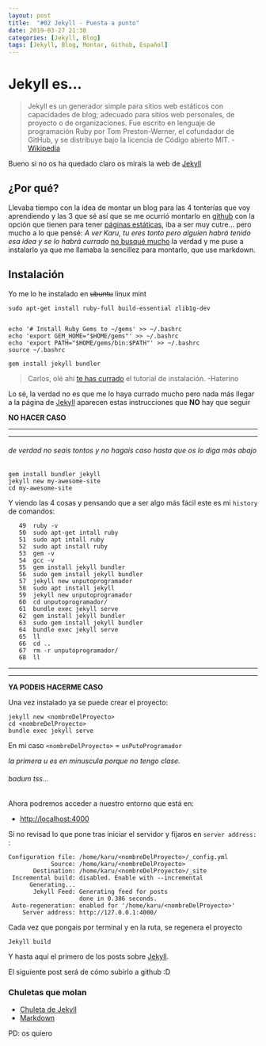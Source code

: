 ```yaml
---
layout: post
title:  "#02 Jekyll - Puesta a punto"
date: 2019-03-27 21:30
categories: [Jekyll, Blog]
tags: [Jekyll, Blog, Montar, Github, Español]
---
```


# Jekyll es...
> Jekyll es un generador simple para sitios web estáticos con capacidades de blog; adecuado para sitios web personales, de proyecto o de organizaciones. Fue escrito en lenguaje de programación Ruby por Tom Preston-Werner, el cofundador de GitHub, y se distribuye bajo la licencia de Código abierto MIT. - [Wikipedia](https://es.wikipedia.org/wiki/Jekyll_(computaci%C3%B3n))

Bueno si no os ha quedado claro os miraís la web de [Jekyll](https://jekyllrb.com/)
## ¿Por qué?
Llevaba tiempo con la idea de montar un blog para las 4 tonterías que voy aprendiendo y las 3 que sé así que se me ocurrió montarlo en [github](https://github.com) con la opción que tienen para tener [páginas estáticas](https://pages.github.com/), iba a ser muy cutre... pero mucho a lo que pensé: _A ver Karu, tu eres tonto pero alguien habrá tenido esa idea y se lo habrá currado_ [no busqué mucho](https://lmddgtfy.net/?q=create%20github%20blog) la verdad y me puse a instalarlo ya que me llamaba la sencillez para montarlo, que use markdown.

## Instalación
Yo me lo he instalado en ~~ubuntu~~ linux mint
```shell
sudo apt-get install ruby-full build-essential zlib1g-dev


echo '# Install Ruby Gems to ~/gems' >> ~/.bashrc
echo 'export GEM_HOME="$HOME/gems"' >> ~/.bashrc
echo 'export PATH="$HOME/gems/bin:$PATH"' >> ~/.bashrc
source ~/.bashrc

gem install jekyll bundler
```
> Carlos, olé ahí [te has currado](https://jekyllrb.com/docs/installation/ubuntu/) el tutorial de instalación. -Haterino

Lo sé, la verdad no es que me lo haya currado mucho pero nada más llegar a la página de [Jekyll](https://jekyllrb.com/) aparecen estas instrucciones que  **NO**  hay que seguir


**NO HACER CASO**

***
***
###### de verdad no seais tontos y no hagaís caso hasta que os lo diga más abajo

```shell
gem install bundler jekyll
jekyll new my-awesome-site
cd my-awesome-site
```

Y viendo las 4 cosas y pensando que a ser algo más fácil este es mi `history` de comandos:

```
   49  ruby -v
   50  sudo apt-get intall ruby
   51  sudo apt intall ruby
   52  sudo apt install ruby
   53  gem -v
   54  gcc -v
   55  gem install jekyll bundler
   56  sudo gem install jekyll bundler
   57  jekyll new unputoprogramador
   58  sudo apt install jekyll
   59  jekyll new unputoprogramador
   60  cd unputoprogramador/
   61  bundle exec jekyll serve
   62  gem install jekyll bundler
   63  sudo gem install jekyll bundler
   64  bundle exec jekyll serve
   65  ll
   66  cd ..
   67  rm -r unputoprogramador/
   68  ll

```

***
***
**YA PODEIS HACERME CASO**

Una vez instalado ya se puede crear el proyecto:
```
jekyll new <nombreDelProyecto>
cd <nombreDelProyecto>
bundle exec jekyll serve
```
En mi caso `<nombreDelProyecto>` = `unPutoProgramador` 

_la primera u es en minuscula porque no tengo clase._ 

###### badum tss...


Ahora podremos acceder a nuestro entorno que está en:
- [http://localhost:4000](http://localhost:4000)

Si no revisad lo que pone tras iniciar el servidor y fijaros en `server address:` :
```shell
Configuration file: /home/karu/<nombreDelProyecto>/_config.yml
            Source: /home/karu/<nombreDelProyecto>
       Destination: /home/karu/<nombreDelProyecto>/_site
 Incremental build: disabled. Enable with --incremental
      Generating... 
       Jekyll Feed: Generating feed for posts
                    done in 0.386 seconds.
 Auto-regeneration: enabled for '/home/karu/<nombreDelProyecto>'
    Server address: http://127.0.0.1:4000/

```

Cada vez que pongais por terminal y en la ruta, se regenera el proyecto
```shell
Jekyll build
```

Y hasta aquí el primero de los posts sobre [Jekyll](https://jekyllrb.com/).

El siguiente post será de cómo subirlo a github :D


### Chuletas que molan
- [Chuleta de Jekyll](https://devhints.io/jekyll)
- [Markdown](https://github.com/adam-p/markdown-here/wiki/Markdown-Cheatsheet)

PD: os quiero



